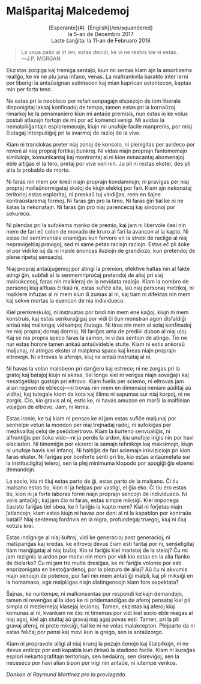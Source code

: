 Malŝparitaj Malcedemoj
======================

<center>[Esperante](#)  [English](/en/squandered)</center>
<center>la 5-an de Decembro 2017</center>
<center>Laste ŝanĝita: la 11-an de Februaro 2018</center>

>La unua paŝo al iri ien, estas decidi, ke vi ne restos kie vi estas.<br>
>―J.P. MORGAN

Ekzistas zorgiga kaj tremiga sentaĵo, kiun mi sentas kiam ajn la amortizema realiĝo, ke mi ne plu
juna infano, venas. La maltrankvila barakto inter lerni por liberigi la antaŭsignan estintecon kaj
mian kaprican estontecon, kaptas min per forta teno.

Ne estas pri la neebleco por refari senpagajn elspezojn de iom liberale disponigitaj laksaj
konfinadoj de tempo, tamen estas pri la kornaŭzaj rimarkoj ke la pensmaniero kiun mi antaŭe
premisis, nun estas io ke volus postuli atlazajn fortojn de mi por eĉ komenci venigi. Mi avidas la
nemalpliiĝantajn esploremecojn, kiujn mi unufoje facile manprenis, por miaj ĉiutagaj interpuŝiĝoj
pri la svarmoj de razioj de la vivo.

Kiam ni translokas preter niaj zonoj de konsolo, ni plenigitas per avideco por reveni al niaj
propraj fortikaj bunkroj. Ni vidas niajn proprajn fantomemajn similulojn, komunikantaj kaj
montrantaj al ni kion minacantaj abomenaĵoj eble altiĝas el la tero, pretaj por vive vori nin. Ju
pli ni restas ekster, des pli alta la probablo de morto.

Ni faras nin mem por kredi niajn proprajn kondamnojn; ni pravigas per niaj propraj mallaŭnormigataj
skaloj de kiujn elektoj por fari. Kiam ajn nekonataj teritorioj estas esploritaj, ni preskaŭ tuj
vindiĝas, reen en ŝajne kontraŭstaremaj formoj. Ni faras ĝin pro la timo. Ni faras ĝin tial ke ni ne
ŝatas la nekonatajn. Ni faras ĝin pro niaj parencecoj kaj sindonoj por sekureco.

Ni plendas pri la sufokema manko de premio, kaj jam ni libervole ĉesi nin mem de fari eĉ colon de
movado de kruro al fari la avancon al la kapto. Ni estas tiel sentimentale enamiĝas kun fervoro en la
strebi de raciigo al niaj nepravigeblaj pravigoj, sed ni same petas raciajn raciojn. Estas eĉ pli
ŝoke ol por vidi ke iuj da ni inside anoncas iluziojn de grandiozo, kun pretendoj de plene ripetaj
sensacioj.

Niaj propraj antaŭjuĝemoj por atingi la premion, efektive haltas nin al fakte atingi ĝin, subfali al
la senmemriproĉaj pretendoj de aliaj pri siaj malsukcesoj, faras nin malkleraj de la nevidata
realaĵo. Kiam la nombro de personoj kiuj alfluas ĉirkaŭ ni, estas sufiĉe alta, laŭ niaj personaj
metrikoj, ni malklere infuzas al ni mem kiun ili zumas al ni, kaj tiam ni difektas nin mem kaj sekve
mortas la esencon de nia individueco.

Kiel prenkreskuloj, ni instruatas por bridi nin mem ene kaĝoj, kiujn ni mem konstruis, kaj estas
senkuraĝigaj por vidi ĉi tiun monstran agon disfaldiĝi antaŭ niaj mallongaj vidkampoj ĉiutage. Ni
tiras nin mem al solaj konfinadoj ne niaj propraj dornaj dormoj. Ni fariĝas ama de prediki dubon al
niaj uloj. Kaj se nia propra speco faras la samon, ni vidas sentojn de atingo. Tio ne nur estas
horore tamen ankaŭ antaŭvideble stulte. Kiam ni estis ankoraŭ maljunaj, ni atingas ekster al
malplena spaco kaj kreas niajn proprajn eltrovojn. Ni eltrovas la aferojn, kiuj ne antaŭ instruitaj
al ni.

Ni havas la volan malobeon pri danĝero kaj estreco; ni ne zorgas pri la gratoj kaj bataĵoj kiujn ni
akiras, tiel longe kiel ni verigas niajn sovaĝajn kaj nesatigeblajn gustojn pri eltrovo. Kiam fuelis
per sciemo, ni eltrovas jam alian regnon de eblecoj—ni trovas nin mem en dimensioj neniam aŭditaj aŭ
viditaj, kaj tutegale kiom da koto kaj ŝlimo ni sapumas sur niaj korpoj, ni ne zorgis. Ĉio, kio
gravis al ni, estis ke, ni havas amuzon en marŝi la malfinian vojaĝon de eltrovo. Jam, ni lernis.

Estas ironie, ke tuj kiam ni pensas ke ni jam estas sufiĉe maljunaj por senhelpe veturi la mondon
per niaj trejnadaj radoj, ni sufokiĝas per mezkvalitaj celoj de pseŭdoeltrovo. Kiam la kurteno
senvualiĝis, ni alfrontiĝis per ŝoka vido—ni ja perdis la ardon, kiu unufoje irigis nin por havi
elsciadon. Ni timemiĝis por ekzerci la samajn teĥnikojn kaj maksimojn, kiujn ni unufoje havis kiel
infanoj. Ni haltiĝis de fari sciemajn inkviziciojn pri kion faras ekster. Ni fariĝas por bonforte
senti pri tio, kio estas antaŭmetata sur la instituciigitaj teleroj, sen la plej minimuma klopodo
por apogiĝi ĝis elpensi demandojn.

La socio, kiu ni ĉiuj estas parto de ĝi, estas parto de la malsano. Ĉi tiu malsano estas tio, kion
ni ja helpas por vastigi, el ĝia eko. Ĉi tiu ero estas tio, kion ni ja forte laboras formi niajn
proprajn sencojn de individueco. Ni volis antaŭiĝi, kaj jam ĉio ni faras, estas simple miksiĝi. Kiel
imponega ĉasisto fariĝas tiel obea, ke li fariĝis la kapto mem? Kial ni forĵetas niajn ĵetlancojn,
kiam estas kiujn ni havas por doni al ni la kapablon por kontraŭe batali? Niaj sentemoj fordrivis en la
nigra, profundegaj truegoj, kiuj ni ĉiuj kotizis krei.

Estas indignige al niaj ŝultroj, vidi ke generacioj post generacioj, ni malŝpariĝas kaj kredas, ke
eltrovoj devus ĉiam esti faritaj por ni, senŝeligitaj tiam manĝigataj al niaj buŝoj. Kio ni fariĝis
kiel maristoj de la steloj? Ĉu mi jam rezignis la ardon por motivi nin mem por vidi kio estas en la
alia flanko de ĉielarko? Ĉu mi jam tro multe dresiĝas, ke mi fariĝis volonte por esti enprizonigata
en bestoĝardenoj, por la plezuro de aliaj? Aŭ ĉu ni akvumis niajn sencojn de potenco, por fari nin
mem antaŭiĝi malpli, kaj pli miksiĝi en la homamaso, ege malpliigas niajn distingencojn kiam fore
aspektata?

Ŝajnas, ke nuntempe, ni malkonsentas por respondi kelkajn demandojn, tamen ni revenĝas al la ideo ke
ni pridemandiĝas de aferoj pensataj kiel pli simpla ol mezlernejaj klasejaj lecionoj. Tamen,
ekzistas iuj aferoj kiuj komunas al ni, kvankam ne ĉio: ni timemas por vidi kiel socio eble reagas
al niaj agoj, kiel ajn stultaj aŭ gravaj niaj agoj povas esti. Tamen, pri la pli gravaj aferoj, ni
prete miksiĝi, tial ke ni ne volas malakcepton. Plejparto da ni estas feliĉaj por pensi kaj movi kun
la grego, sen ia antaŭzorgo.

Kiam ni propravole alligi al niaj kruroj la pezajn ĉenojn kaj ŝtalpilkojn, ni ne devus anticipi por
esti kapabla kuri ĉirkaŭ la stadiono facile. Kiam ni kuraĝas esplori nekartografitajn teritoriojn,
sen bedaŭroj, sen disreviĝoj, sen la neceseco por havi alian ŝipon por irigi nin antaŭe, ni iutempe
venkos.

_Dankon al Raymund Martinez pro la provlegado._
